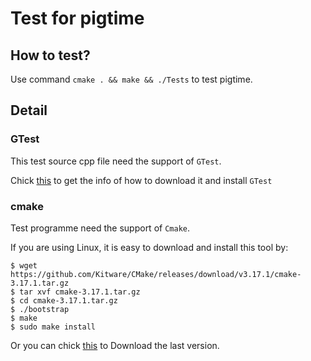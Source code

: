 
Test for pigtime
================

How to test?
------------

Use command `cmake . && make && ./Tests` to test pigtime.

Detail
------

### GTest

This test source cpp file need the support of `GTest`.

Chick [this](https://github.com/google/googletest) to get the info of how to
download it and install `GTest`

### cmake

Test programme need the support of `Cmake`.

If you are using Linux, it is easy to download and install this tool by:

``` shell
$ wget https://github.com/Kitware/CMake/releases/download/v3.17.1/cmake-3.17.1.tar.gz
$ tar xvf cmake-3.17.1.tar.gz
$ cd cmake-3.17.1.tar.gz
$ ./bootstrap
$ make
$ sudo make install
```

Or you can chick [this](https://cmake.org/download/) to Download the last version.

